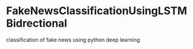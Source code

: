 # FakeNewsClassificationUsingLSTMBidrectional
classification of fake news using python deep learning 
